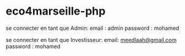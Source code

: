 # eco4marseille-php

se connecter en tant que Admin:
email : admin
password : mohamed

se connecter en tant que Investisseur: 
email: meedlaah@gmail.com
password : mohamed
